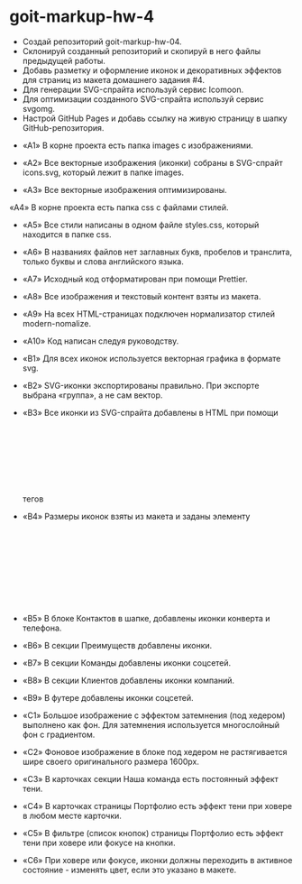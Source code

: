 # goit-markup-hw-4

<!-- Домашнее задание -->

- Создай репозиторий goit-markup-hw-04.
- Склонируй созданный репозиторий и скопируй в него файлы предыдущей работы.
- Добавь разметку и оформление иконок и декоративных эффектов для страниц из макета домашнего
  задания #4.
- Для генерации SVG-спрайта используй сервис Icomoon.
- Для оптимизации созданного SVG-спрайта используй сервис svgomg.
- Настрой GitHub Pages и добавь ссылку на живую страницу в шапку GitHub-репозитория.

<!-- Критерии приёма работы наставником -->

<!-- Проект -->

- «A1» В корне проекта есть папка images с изображениями.

- «A2» Все векторные изображения (иконки) собраны в SVG-спрайт icons.svg, который лежит в папке
  images.

- «A3» Все векторные изображения оптимизированы.

«A4» В корне проекта есть папка css с файлами стилей.

- «A5» Все стили написаны в одном файле styles.css, который находится в папке css.

- «A6» В названиях файлов нет заглавных букв, пробелов и транслита, только буквы и слова английского
  языка.

- «A7» Исходный код отформатирован при помощи Prettier.

- «A8» Все изображения и текстовый контент взяты из макета.

- «A9» На всех HTML-страницах подключен нормализатор стилей modern-nomalize.

- «A10» Код написан следуя руководству.

<!-- Разметка -->

- «B1» Для всех иконок используется векторная графика в формате svg.

- «B2» SVG-иконки экспортированы правильно. При экспорте выбрана «группа», а не сам вектор.

- «B3» Все иконки из SVG-спрайта добавлены в HTML при помощи тегов <svg> и <use>

- «B4» Размеры иконок взяты из макета и заданы элементу <svg> в HTML-файле.

- «B5» В блоке Контактов в шапке, добавлены иконки конверта и телефона.

- «B6» В секции Преимуществ добавлены иконки.

- «B7» В секции Команды добавлены иконки соцсетей.

- «B8» В секции Клиентов добавлены иконки компаний.

- «B9» В футере добавлены иконки соцсетей.

<!-- Оформление -->

- «C1» Большое изображение с эффектом затемнения (под хедером) выполнено как фон. Для затемнения
  используется многослойный фон с градиентом.

- «C2» Фоновое изображение в блоке под хедером не растягивается шире своего оригинального размера
  1600рх.

- «C3» В карточках секции Наша команда есть постоянный эффект тени.

- «C4» В карточках страницы Портфолио есть эффект тени при ховере в любом месте карточки.

- «C5» В фильтре (список кнопок) страницы Портфолио есть эффект тени при ховере или фокусе на
  кнопки.

- «C6» При ховере или фокусе, иконки должны переходить в активное состояние - изменять цвет, если
  это указано в макете.
